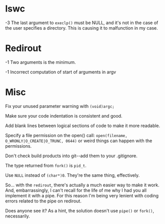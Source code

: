 # lswc

-3 The last argument to `execlp()` must be NULL, and it's not in the case of the user specifies a directory. This is causing it to malfunction in my case.

# Redirout

-1 Two arguments is the minimum.

-1 Incorrect computation of start of arguments in argv

# Misc

Fix your unused parameter warning with `(void)argc;`

Make sure your code indentation is consistent and good.

Add blank lines between logical sections of code to make it more readable.

Specify a file permission on the open() call: `open(filename, O_WRONLY|O_CREATE|O_TRUNC, 0644)` or weird things can happen with the permissions.

Don't check build products into git--add them to your .gitignore.

The type returned from `fork()` is `pid_t`.

Use `NULL` instead of `(char*)0`. They're the same thing, effectively.




So... with the `redirout`, there's actually a much easier way to make it work. And, embarrassingly, I can't recall for the life of me why I had you all implement it with a pipe. For this reason I'm being very lenient with coding errors related to the pipe on redirout.

Does anyone see it? As a hint, the solution doesn't use `pipe()` or `fork()`, necessarily.
